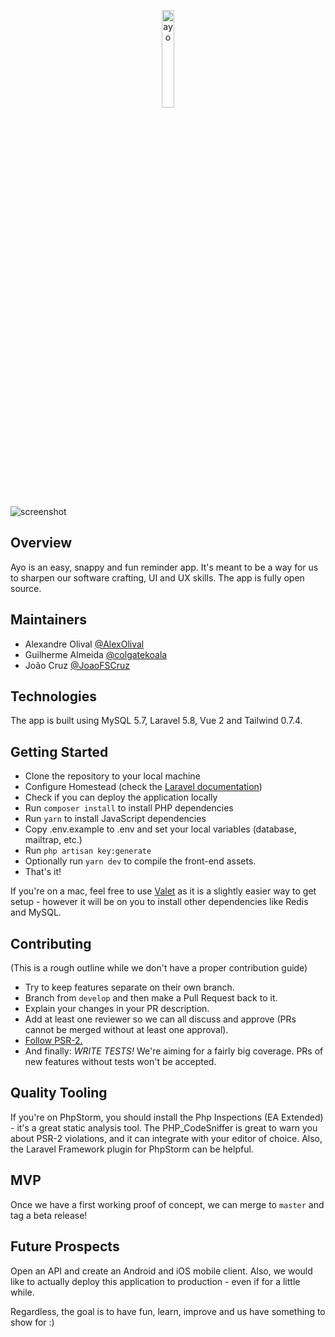 <p align="center">
    <img title="ayo" width="20%" src="https://i.imgur.com/So0rxLO.png" />
</p>

![screenshot](https://i.imgur.com/0vIQBjE.jpg)

## Overview
Ayo is an easy, snappy and fun reminder app.
It's  meant to be a way for us to sharpen our software crafting, UI and UX skills.
The app is fully open source.

## Maintainers
- Alexandre Olival [@AlexOlival]( https://github.com/AlexOlival )
- Guilherme Almeida [@colgatekoala]( https://github.com/colgatekoala )
- João Cruz [@JoaoFSCruz]( https://github.com/JoaoFSCruz )

## Technologies
The app is built using MySQL 5.7, Laravel 5.8, Vue 2 and Tailwind 0.7.4.

## Getting Started
- Clone the repository to your local machine
- Configure Homestead (check the [Laravel documentation](https://laravel.com/docs/5.7/homestead))
- Check if you can deploy the application locally
- Run `composer install` to install PHP dependencies
- Run `yarn` to install JavaScript dependencies
- Copy .env.example to .env and set your local variables (database, mailtrap, etc.)
- Run `php artisan key:generate`
- Optionally run `yarn dev` to compile the front-end assets.
- That's it!

If you're on a mac, feel free to use [Valet](https://laravel.com/docs/5.7/valet) as it is a slightly easier way to get setup - however it will be on you to
install other dependencies like Redis and MySQL.

## Contributing
(This is a rough outline while we don't have a proper contribution guide)
- Try to keep features separate on their own branch.
- Branch from `develop` and then make a Pull Request back to it.
- Explain your changes in your PR description.
- Add at least one reviewer so we can all discuss and approve (PRs cannot be merged without at least one approval).
- [Follow PSR-2.](https://www.php-fig.org/psr/psr-2/)
- And finally: *WRITE TESTS!* We're aiming for a fairly big coverage. PRs of new features without tests won't be accepted.

## Quality Tooling
If you're on PhpStorm, you should install the Php Inspections (EA Extended) - it's a great static analysis tool.
The PHP_CodeSniffer is great to warn you about PSR-2 violations, and it can integrate with your editor of choice.
Also, the Laravel Framework plugin for PhpStorm can be helpful.

## MVP
Once we have a first working proof of concept, we can merge to `master` and tag a beta release!

## Future Prospects
Open an API and create an Android and iOS mobile client.
Also, we would like to actually deploy this application to production - even if for a little while.

Regardless, the goal is to have fun, learn, improve and us have something to show for :)

